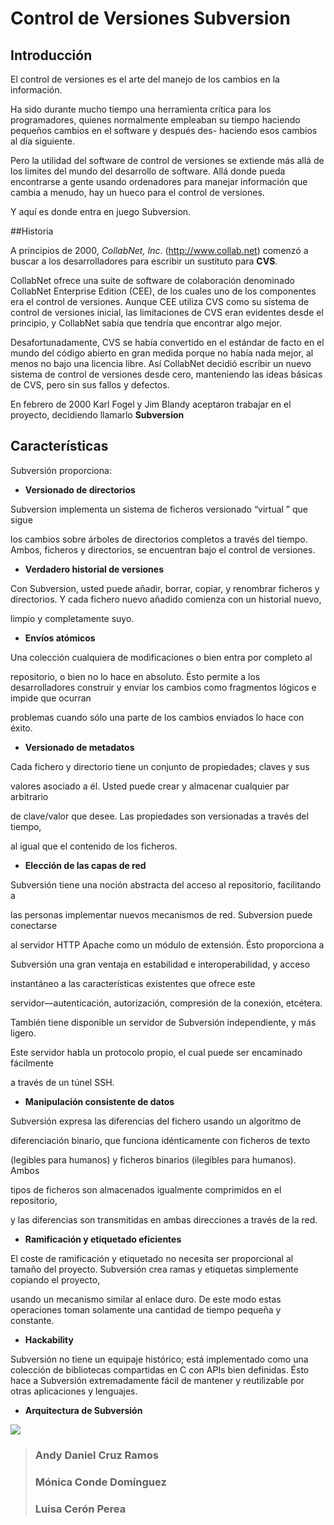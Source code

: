
Control de Versiones Subversion
===============================

Introducción
------------

El control de versiones es el arte del manejo de los cambios en la información.

Ha sido durante mucho tiempo una herramienta crítica para los programadores, 
quienes normalmente empleaban su tiempo haciendo pequeños cambios en el software
y después des- haciendo esos cambios al día siguiente. 

Pero la utilidad del software de control de versiones se extiende más allá de 
los límites del mundo del desarrollo de software. Allá donde pueda encontrarse 
a gente usando ordenadores para manejar información que cambia a menudo, hay un hueco para el control de versiones. 

Y aquí es donde entra en juego Subversion.


##Historia

A principios de 2000, *CollabNet, Inc*. (http://www.collab.net) comenzó a 
buscar a los desarrolladores para escribir un sustituto para **CVS**.

CollabNet ofrece una suite de software de colaboración denominado CollabNet 
Enterprise Edition (CEE), de los cuales uno de los componentes era el control 
de versiones. Aunque CEE utiliza CVS como su sistema de control de versiones 
inicial, las limitaciones de CVS eran evidentes desde el principio, y CollabNet
 sabía que tendría que encontrar algo mejor. 

Desafortunadamente, CVS se había convertido en el estándar de facto en el mundo
 del código abierto en gran medida porque no había nada mejor, al menos no bajo
 una licencia libre. Así CollabNet decidió escribir un nuevo sistema de control
 de versiones desde cero, manteniendo las ideas básicas de CVS, pero sin sus 
fallos y defectos.

En febrero de 2000 Karl Fogel y Jim Blandy aceptaron trabajar en el proyecto, 
decidiendo llamarlo **Subversion**

## Características ##

Subversión proporciona:





- **Versionado de directorios**

Subversion implementa un sistema de ficheros versionado “virtual ” que sigue 

los cambios sobre árboles de directorios completos a través del tiempo. Ambos, ficheros y directorios, se encuentran bajo el control de versiones.







- **Verdadero historial de versiones**

Con Subversion, usted puede añadir, borrar, copiar, y renombrar ficheros y directorios. Y cada fichero nuevo añadido comienza con un historial nuevo, 

limpio y completamente suyo.



- **Envíos atómicos**

Una colección cualquiera de modificaciones o bien entra por completo al 

repositorio, o bien no lo hace en absoluto. Ésto permite a los desarrolladores construir y enviar los cambios como fragmentos lógicos e impide que ocurran 

problemas cuando sólo una parte de los cambios enviados lo hace con éxito.



- **Versionado de metadatos**

Cada fichero y directorio tiene un conjunto de propiedades; claves y sus 

valores asociado a él. Usted puede crear y almacenar cualquier par arbitrario 

de clave/valor que desee. Las propiedades son versionadas a través del tiempo, 

al igual que el contenido de los ficheros.



- **Elección de las capas de red**

Subversión tiene una noción abstracta del acceso al repositorio, facilitando a 

las personas implementar nuevos mecanismos de red. Subversion puede conectarse 

al servidor HTTP Apache como un módulo de extensión. Ésto proporciona a 

Subversión una gran ventaja en estabilidad e interoperabilidad, y acceso 

instantáneo a las características existentes que ofrece este 

servidor—autenticación, autorización, compresión de la conexión, etcétera. 

También tiene disponible un servidor de Subversión independiente, y más ligero. 

Este servidor habla un protocolo propio, el cual puede ser encaminado fácilmente 

a través de un túnel SSH.



- **Manipulación consistente de datos**

Subversión expresa las diferencias del fichero usando un algoritmo de 

diferenciación binario, que funciona idénticamente con ficheros de texto 

(legibles para humanos) y ficheros binarios (ilegibles para humanos). Ambos 

tipos de ficheros son almacenados igualmente comprimidos en el repositorio, 

y las diferencias son transmitidas en ambas direcciones a través de la red.



- **Ramificación y etiquetado eficientes**

El coste de ramificación y etiquetado no necesita ser proporcional al tamaño del proyecto. Subversión crea ramas y etiquetas simplemente copiando el proyecto, 

usando un mecanismo similar al enlace duro. De este modo estas operaciones toman solamente una cantidad de tiempo pequeña y constante.



- **Hackability**

Subversión no tiene un equipaje histórico; está implementado como una colección de bibliotecas compartidas en C con APIs bien definidas. Ésto hace a Subversión extremadamente fácil de mantener y reutilizable por otras aplicaciones y lenguajes.



- **Arquitectura de Subversión**

![](http://image.slidesharecdn.com/presentacion-nuestra-1234631356296993-3/95/control-de-versiones-con-subversion-9-728.jpg?cb=1234609891)
> ### Andy Daniel Cruz Ramos
>### Mónica Conde Domínguez
>### Luisa Cerón Perea
